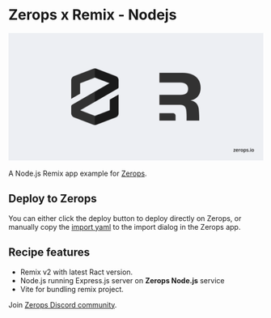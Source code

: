# Zerops x Remix - Nodejs

![Header Image](header.png)

A Node.js Remix app example for [Zerops](https://zerops.io).

## Deploy to Zerops

You can either click the deploy button to deploy directly on Zerops, or manually copy the [import yaml](https://github.com/zeropsio/recipe-remix-nodejs/blob/main/zerops-project-import.yml) to the import dialog in the Zerops app.

## Recipe features
- Remix v2 with latest Ract version.
- Node.js running Express.js server on **Zerops Node.js** service
- Vite for bundling remix project.

Join [Zerops Discord community](https://discord.com/invite/WDvCZ54).
